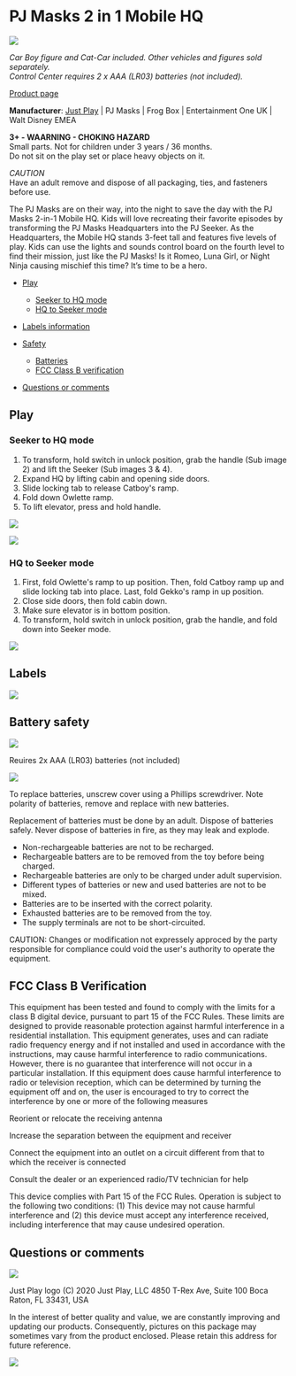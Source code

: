 # PJ Masks 2 in 1 Mobile HQ

![](images/justplay/pjmasks_hq/product.png)

*Car Boy figure and Cat-Car included. Other vehicles and figures sold separately.  
Control Center requires 2 x AAA (LR03) batteries (not included).*

[Product page](https://justplayproducts.com/products/pj-masks-2-in-1-mobile-hq/)

**Manufacturer**: [Just Play](https://justplayproducts.com/) | PJ Masks | Frog Box | Entertainment One UK | Walt Disney EMEA 

**3+ - WAARNING - CHOKING HAZARD**  
Small parts. Not for children under 3 years / 36 months.  
Do not sit on the play set or place heavy objects on it.

*CAUTION*  
Have an adult remove and dispose of all packaging, ties, and fasteners before use.

The PJ Masks are on their way, into the night to save the day with the PJ Masks 2-in-1 Mobile HQ. Kids will love recreating their favorite episodes by transforming the PJ Masks Headquarters into the PJ Seeker. As the Headquarters, the Mobile HQ stands 3-feet tall and features five levels of play. Kids can use the lights and sounds control board on the fourth level to find their mission, just like the PJ Masks! Is it Romeo, Luna Girl, or Night Ninja causing mischief this time? It’s time to be a hero.

* [Play](#Play)
  * [Seeker to HQ mode](#Seeker-to-HQ-mode)
  * [HQ to Seeker mode](#HQ-to-Seeker-mode)
* [Labels information](#Labels-information)
* [Safety](#Safety)
  * [Batteries](#Batteries)
  * [FCC Class B verification](#FCC-Class-B-verification)

* [Questions or comments](#Questions-or-comments)

## Play

### Seeker to HQ mode

1. To transform, hold switch in unlock position, grab the handle (Sub image 2) and lift the Seeker (Sub images 3 & 4).
1. Expand HQ by lifting cabin and opening side doors.
1. Slide locking tab to release Catboy's ramp.
1. Fold down Owlette ramp.
1. To lift elevator, press and hold handle.

![](images/justplay/pjmasks_hq/seekerHQ_1.png)

![](images/justplay/pjmasks_hq/seekerHQ_2.png)

### HQ to Seeker mode

1. First, fold Owlette's ramp to up position. Then, fold Catboy ramp up and slide locking tab into place. Last, fold Gekko's ramp in up position.
1. Close side doors, then fold cabin down.
1. Make sure elevator is in bottom position.
1. To transform, hold switch in unlock position, grab the handle, and fold down into Seeker mode.

![](images/justplay/pjmasks_hq/HQseeker.png)

## Labels

![](images/justplay/pjmasks_hq/labels.png)

## Battery safety

![](images/justplay/pjmasks_hq/no_recycle.png)

Reuires 2x AAA (LR03) batteries (not included)

![](images/justplay/pjmasks_hq/batteries.png)

To replace batteries, unscrew cover using a Phillips screwdriver. Note polarity of batteries, remove and replace with new batteries.

Replacement of batteries must be done by an adult. Dispose of batteries safely. Never dispose of batteries in fire, as they may leak and explode.

- Non-rechargeable batteries are not to be recharged.
- Rechargeable batters are to be removed from the toy before being charged.
- Rechargeable batteries are only to be charged under adult supervision.
- Different types of batteries or new and used batteries are not to be mixed.
- Batteries are to be inserted with the correct polarity.
- Exhausted batteries are to be removed from the toy.
- The supply terminals are not to be short-circuited.

CAUTION: Changes or modification not expressely approced by the party responsible for compliance could void the user's authority to operate the equipment.

## FCC Class B Verification

This equipment has been tested and found to comply with the limits for a class B digital device, pursuant to part 15 of the FCC Rules. These limits are designed to provide reasonable protection against harmful interference in a residential installation. This equipment generates, uses and can radiate radio frequency energy and if not installed and used in accordance with the instructions, may cause harmful interference to radio communications. However, there is no guarantee that interference will not occur in a particular installation. If this equipment does cause harmful interference to radio or television reception, which can be determined by turning the equipment off and on, the user is encouraged to try to correct the interference by one or more of the following measures

Reorient or relocate the receiving antenna

Increase the separation between the equipment and receiver

Connect the equipment into an outlet on a circuit different from that to which the receiver is connected

Consult the dealer or an experienced radio/TV technician for help

This device complies with Part 15 of the FCC Rules. Operation is subject to the following two conditions: (1) This device may not cause harmful interference and (2) this device must accept any interference received, including interference that may cause undesired operation.

## Questions or comments

![](images/justplay/pjmasks_hq/justplay_logo.png)

Just Play logo (C) 2020 Just Play, LLC
4850 T-Rex Ave, Suite 100
Boca Raton, FL 33431, USA

In the interest of better quality and value, we are constantly improving and updating our products. Consequently, pictures on this package may sometimes vary from the product enclosed. Please retain this address for future reference.

![](images/justplay/pjmasks_hq/endcap.png)
